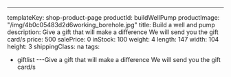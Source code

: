 ---
templateKey: shop-product-page
productId: buildWellPump
productImage: "/img/4b0c05483d2d6working_borehole.jpg"
title: Build a well and pump
description: Give a gift that will make a difference We will send you the gift card/s
price: 500
salePrice: 0
inStock: 100
weight: 4
length: 147
width: 104
height: 3
shippingClass: na
tags:
  - giftlist
---Give a gift that will make a difference We will send you the gift card/s
